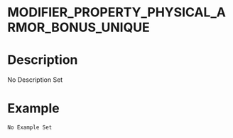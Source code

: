 # MODIFIER_PROPERTY_PHYSICAL_ARMOR_BONUS_UNIQUE
# Description
No Description Set
# Example
```No Example Set```